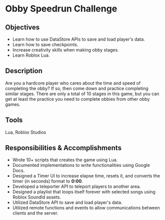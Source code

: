 # Obby Speedrun Challenge

## **Objectives**
- Learn how to use DataStore APIs to save and load player's data.
- Learn how to save checkpoints.
- Increase creativity skills when making obby stages.
- Learn Roblox Lua.

## **Description**

Are you a hardcore player who cares about the time and speed 
of completing the obby? If so, then come down and practice 
completing similar stages. There are only a total of 10 stages in
this game, but you can get at least the practice you need to 
complete obbies from other obby games.

## **Tools**
Lua, Roblox Studios

## **Responsibilities & Accomplishments**
- Wrote 10+ scripts that creates the game using Lua.
- Documented implementations to write functionalities using Google Docs.
- Designed a Timer UI to increase elapse time, resets it, and converts
the timer (in seconds) format to **0:00**.
- Developed a teleporter API to teleport players to another area.
- Designed a playlist that loops itself forever with selected songs using
Roblox SoundId assets.
- Utilized DataStore API to save and load player's data.
- Utilized remote functions and events to allow communications between clients and the server.